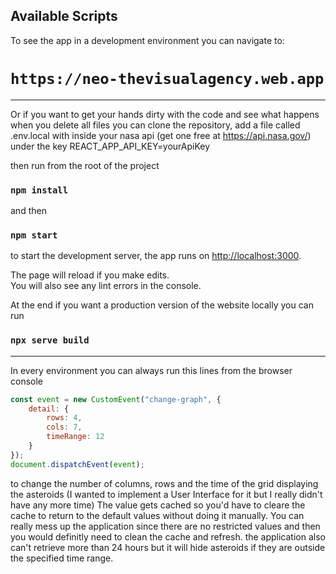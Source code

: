 ## Available Scripts

To see the app in a development environment you can navigate to: 
# `https://neo-thevisualagency.web.app`

---------------------------------------------------

Or if you want to get your hands dirty with the code and see what happens when you delete all files you can clone the repository, add a file called .env.local with inside your nasa api (get one free at https://api.nasa.gov/) under the key
REACT_APP_API_KEY=yourApiKey

then run from the root of the project
### `npm install`
and then
### `npm start`
to start the development server, the app runs on [http://localhost:3000](http://localhost:3000).

The page will reload if you make edits.\
You will also see any lint errors in the console.

At the end if you want a production version of the website locally you can run
### `npx serve build`

---------------------------------------------------

In every environment you can always run this lines from the browser console

```javascript
const event = new CustomEvent("change-graph", {
    detail: {
        rows: 4,
        cols: 7,
        timeRange: 12
    }
});
document.dispatchEvent(event);
```

to change the number of columns, rows and the time of the grid displaying the asteroids (I wanted to implement a User Interface for it but I really didn't have any more time)
The value gets cached so you'd have to cleare the cache to return to the default values without doing it manually.
You can really mess up the application since there are no restricted values and then you would definitly need to clean the cache and refresh. the application also can't retrieve more than 24 hours but it will hide asteroids if they are outside the specified time range.
